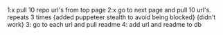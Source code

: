 1:x pull 10 repo url's from top page
2:x go to next page and pull 10 url's. repeats 3 times
{added puppeteer stealth to avoid being blocked}
{didn't work}
3: go to each url and pull readme
4: add url and readme to db
